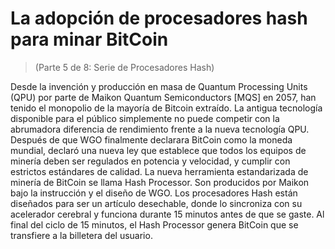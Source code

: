 # La adopción de procesadores hash para minar BitCoin
 > (Parte 5 de 8: Serie de Procesadores Hash)

 Desde la invención y producción en masa de Quantum Processing Units (QPU) por parte de Maikon Quantum Semiconductors [MQS] en 2057, han tenido el monopolio de la mayoría de Bitcoin extraído.  La antigua tecnología disponible para el público simplemente no puede competir con la abrumadora diferencia de rendimiento frente a la nueva tecnología QPU.  Después de que WGO finalmente declarara BitCoin como la moneda mundial, declaró una nueva ley que establece que todos los equipos de minería deben ser regulados en potencia y velocidad, y cumplir con estrictos estándares de calidad.  La nueva herramienta estandarizada de minería de BitCoin se llama Hash Processor.  Son producidos por Maikon bajo la instrucción y el diseño de WGO.  Los procesadores Hash están diseñados para ser un artículo desechable, donde lo sincroniza con su acelerador cerebral y funciona durante 15 minutos antes de que se gaste.  Al final del ciclo de 15 minutos, el Hash Processor genera BitCoin que se transfiere a la billetera del usuario.
